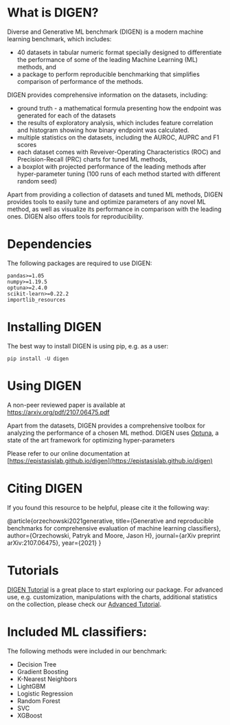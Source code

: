 # What is DIGEN?

Diverse and Generative ML benchmark (DIGEN) is a modern machine learning benchmark, which includes:
- 40 datasets in tabular numeric format specially designed to differentiate the performance of some of the leading Machine Learning (ML) methods, and
- a package to perform reproducible benchmarking that simplifies comparison of performance of the methods.

DIGEN provides comprehensive information on the datasets, including:
- ground truth - a mathematical formula presenting how the endpoint was generated for each of the datasets
- the results of exploratory analysis, which includes feature correlation and histogram showing how binary endpoint was calculated.
- multiple statistics on the datasets, including the AUROC, AUPRC and F1 scores
- each dataset comes with Reveiver-Operating Characteristics (ROC) and Precision-Recall (PRC) charts for tuned ML methods, 
- a boxplot with projected performance of the leading methods after hyper-parameter tuning (100 runs of each method started with different random seed)

Apart from providing a collection of datasets and tuned ML methods, DIGEN provides tools to easily tune and optimize parameters of any novel ML method, as well as visualize its performance in comparison with the leading ones.
DIGEN also offers tools for reproducibility.


# Dependencies

The following packages are required to use DIGEN:

    pandas>=1.05
    numpy>=1.19.5
    optuna>=2.4.0
    scikit-learn>=0.22.2
    importlib_resources


# Installing DIGEN

The best way to install DIGEN is using pip, e.g. as a user:

    pip install -U digen


# Using DIGEN

A non-peer reviewed paper is available at https://arxiv.org/pdf/2107.06475.pdf

Apart from the datasets, DIGEN provides a comprehensive toolbox for analyzing the performance of a chosen ML method.
DIGEN uses [Optuna](https://github.com/optuna/optuna), a state of the art framework for optimizing hyper-parameters 

Please refer to our online documentation at [https://epistasislab.github.io/digen](https://epistasislab.github.io/digen)


# Citing DIGEN


If you found this resource to be helpful, please cite it the following way:

@article{orzechowski2021generative,
  title={Generative and reproducible benchmarks for comprehensive evaluation of machine learning classifiers},
  author={Orzechowski, Patryk and Moore, Jason H},
  journal={arXiv preprint arXiv:2107.06475},
  year={2021}
}


# Tutorials

[DIGEN Tutorial](https://github.com/EpistasisLab/digen/blob/main/DIGEN%20Tutorial.ipynb) is a great place to start exploring our package.
For advanced use, e.g. customization, manipulations with the charts, additional statistics on the collection, please check our [Advanced Tutorial](https://github.com/EpistasisLab/digen/blob/main/DIGEN%20Advanced.ipynb).


# Included ML classifiers:

The following methods were included in our benchmark:
- Decision Tree
- Gradient Boosting
- K-Nearest Neighbors
- LightGBM
- Logistic Regression
- Random Forest
- SVC
- XGBoost

